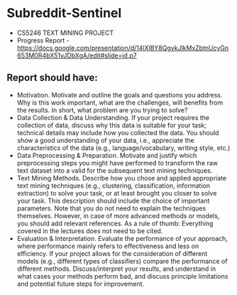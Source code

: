 # Subreddit-Sentinel
- CS5246 TEXT MINING PROJECT
- Progress Report - https://docs.google.com/presentation/d/14lXlBY8QgykJlkMxZbtnUcyGn653M0R4bX51vJDbXgA/edit#slide=id.p7
## Report should have:
- Motivation. Motivate and outline the goals and questions you address. Why is this work important, what are the challenges, will benefits from the results. In short, what problem are you trying to solve?
- Data Collection & Data Understanding. If your project requires the collection of data, discuss why this data is suitable for your task; technical details may include how you collected the data. You should show a good understanding of your data, i.e., appreciate the characteristics of the data (e.g., language/vocabulary, writing style, etc.)
- Data Preprocessing & Preparation. Motivate and justify which preprocessing steps you might have performed to transform the raw text dataset into a valid for the subsequent text mining techniques.
- Text Mining Methods. Describe how you chose and applied appropriate text mining techniques (e.g., clustering, classification, information extraction) to solve your task, or at least brought you closer to solve your task. This description should include the choice of important parameters. Note that you do not need to explain the techniques themselves. However, in case of more advanced methods or models, you should add relevant references. As a rule of thumb: Everything covered in the lectures does not need to be cited.
- Evaluation & Interpretation. Evaluate the performance of your approach, where performance mainly refers to effectiveness and less on efficiency. If your project allows for the consideration of different models (e.g., different types of classifiers) compare the performance of different methods. Discuss/interpret your results, and understand in what cases your methods perform bad, and discuss principle limitations and potential future steps for improvement.

